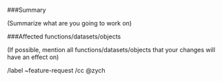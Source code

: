 ###Summary

(Summarize what are you going to work on)


###Affected functions/datasets/objects

(If possible, mention all functions/datasets/objects that your changes will have an effect on)

/label ~feature-request
/cc @zych